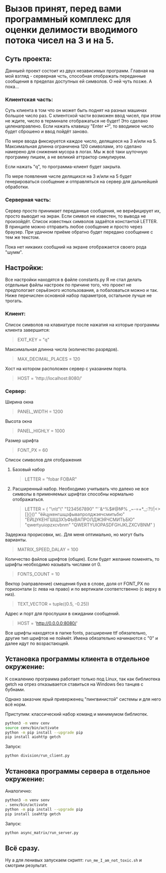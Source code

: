 # Вызов принят, перед вами программный комплекс для оценки делимости вводимого потока чисел на 3 и на 5.

## Суть проекта:

Данныей проект состоит из двух независимых программ. Главная на мой взгляд - серверная чсть, способная отображать
переданные сообщения в пределах доступных ей символов. О ней чуть позже. А пока...

### Клиентская часть:

Суть клиента в том что он может быть поднят на разных машинах большое число раз. С клиентской части возможен ввод чисел,
при этом не ждите, число в терминале отображаться не будет! Это сделано целенаправлено. Если нажать клавишу "Enter ⏎",
то вводимое число будет сброшено и ввод пойдёт заново.

По мере ввода фиксируется каждое число, делящееся на 3 и/или на 5. Максимальная длинна ограничена 120 символами, это
сделано намерено для снижения мусора в логах. Мы ж всё таки шуточную программу пишем, а не великий аттрактор симулируем.

Если нажать "q", то программа-клиент будет закрыта.

По мере появления числе делящихся на 3 и/или на 5 будет генерироваться сообщение и отправляться на сервер для дальнейшей
обработки.

### Серверная часть:

Сервер просто принимает переданные сообщения, не верифицирует их, просто выводит на экран. Если символ не известен, то
вывода не произойдёт. Список известных символов задаётся константой LETTER. В принципе можно отправить любое сообщение и
просто через браузер. При удачном приёме обратно будет передано сообщение с тем же текстом.

Пока нет никаких сообщний на экране отображается своего рода "шумм".

## Настройки:

Все настройки находятся в файле constants.py Я не стал делать отдельные файлы настроек по причине того, что проект не
предпологает серьёзного использования, а побаловаться можно и так. Ниже перечислен основной набор параметров, остальное
лучше не трогать.

### Клиент:

Список символов на клавиатуре после нажатия на которые программы клиента завершится:
> EXIT_KEY = "q"

Максимальная длинна числа (количество разрядов).
> MAX_DECIMAL_PLACES = 120

Хост на котором расположен сервер с указанием порта.
> HOST = 'http://localhost:8080/'

### Сервер:

Ширина окна
> PANEL_WIDTH = 1200

Высота окна
> PANEL_HIGHLY = 1000

Размер шрифта
> FONT_PX = 60

Список символов для отображения
1) Базовый набор
    > LETTER = "fobar FOBAR"

2) Расширенный набор. Необходимо учитывать что далеко не все символы в применяемых шрифтах способны нормально
отображаться.
    > LETTER = (
    "\n\t\"\\"
    "1234567890"
    "'`&^%$#@№% _~-=+*.,;:?!/|<>[]{}()"
    "ёйцукенгшщзфывапролджэячсмитьбю"
    "ЁЙЦУКЕНГШЩЗХЪФЫВАПРОЛДЖЭЯЧСМИТЬБЮ"
    "qwertyuiopzxcvbnm"
    "QWERTYUIOPASDFGHJKLZXCVBNM"
)

Задержка прорисовки, мс. Для меня оптимально, но могут быть варианты.
> MATRIX_SPEED_DALAY = 100

Количество файлов шрифтов (общее). Если будет желание поменять, то шрифты необходимо называть числами от 0.
> FONTS_COUNT = 10

Вектор (направление) смещения букв в слове, доля от FONT_PX по горизонтали (с лева на право) и по вертикали
соответственно (с верху в низ).
> TEXT_VECTOR = tuple((0.5, -0.25))

Адрес и порт для прослушки в ожидании сообщений. 
> HOST = 'http://0.0.0.0:8080/'

Все шрифты находятся в папке fonts, расширение ttf обязательно, другие тип шрифтов не поймёт. Имена обязательно
начинаются с "0" и далее идут по возрастающей.

## Установка программы клиента в отдельное окружение:

К сожалению программа работает только под Linux, так как библиотека getch на отрез отказывается ставиться на Windows без
танцев с бубнами.

Однако заказчик ярый приверженец "пингвинистой" системы и для него всё норм.

Приступим: классический набор команд и минимумом библиотек.

```bash
python3 -m venv cenv
source cenv/bin/activate
python -m pip install --upgrade pip
pip install aiohttp getch
```

Запуск:
```bash
python division/run_client.py
```

## Установка программы сервера в отдельное окружение:

Аналогично:
```bash
python3 -m venv senv 
. senv/bin/activate
python -m pip install --upgrade pip
pip install ioahttp getch
```

Запуск:

```bash
python async_matrix/run_server.py
```

## Всё сразу.

Ну а для ленивых запускаем скрипт: ```run_me_I_am_not_toxic.sh``` и смотрим результат.

